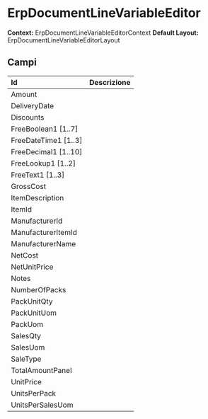 # ErpDocumentLineVariableEditor

**Context:** ErpDocumentLineVariableEditorContext
**Default Layout:** ErpDocumentLineVariableEditorLayout



## Campi

| Id | Descrizione | 
| :--- | :--- | 
| Amount |  | 
| DeliveryDate |  | 
| Discounts |  | 
| FreeBoolean1 \[1..7\] |  | 
| FreeDateTime1 \[1..3\] |  | 
| FreeDecimal1 \[1..10\] |  | 
| FreeLookup1 \[1..2\] |  | 
| FreeText1 \[1..3\] |  | 
| GrossCost |  | 
| ItemDescription |  | 
| ItemId |  | 
| ManufacturerId |  | 
| ManufacturerItemId |  | 
| ManufacturerName |  | 
| NetCost |  | 
| NetUnitPrice |  | 
| Notes |  | 
| NumberOfPacks |  | 
| PackUnitQty |  | 
| PackUnitUom |  | 
| PackUom |  | 
| SalesQty |  | 
| SalesUom |  | 
| SaleType |  | 
| TotalAmountPanel |  | 
| UnitPrice |  | 
| UnitsPerPack |  | 
| UnitsPerSalesUom |  | 

